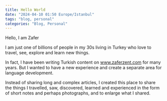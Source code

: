 ```yaml
---
title: Hello World
date: "2024-04-10 01:50 Europe/Istanbul"
tags: "blog, personal"
categories: "Blog, Personal"
---
```


Hello, I am Zafer 

I am just one of billions of people in my 30s living in Turkey who love to travel, see, explore and learn new things. 

In fact, I have been writing Turkish content on www.zaferzent.com for many years. But I wanted to have a new experience and create a separate area for language development.

Instead of sharing long and complex articles, I created this place to share the things I travelled, saw, discovered, learned and experienced in the form of short notes and perhaps photographs, and to enlarge what I shared.
